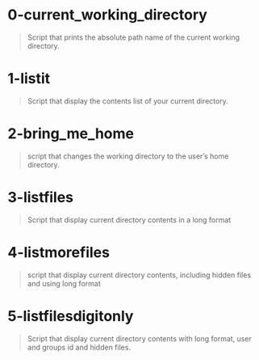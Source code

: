 # 0-current_working_directory
> Script that prints the absolute path name of the current working directory.

# 1-listit
> Script that display the contents list of your current directory.

# 2-bring_me_home
> script that changes the working directory to the user’s home directory.

# 3-listfiles
> Script that display current directory contents in a long format

# 4-listmorefiles
> script that display current directory contents, including hidden files and using long format

# 5-listfilesdigitonly
> Script that display current directory contents with long format, user and groups id and hidden files.
